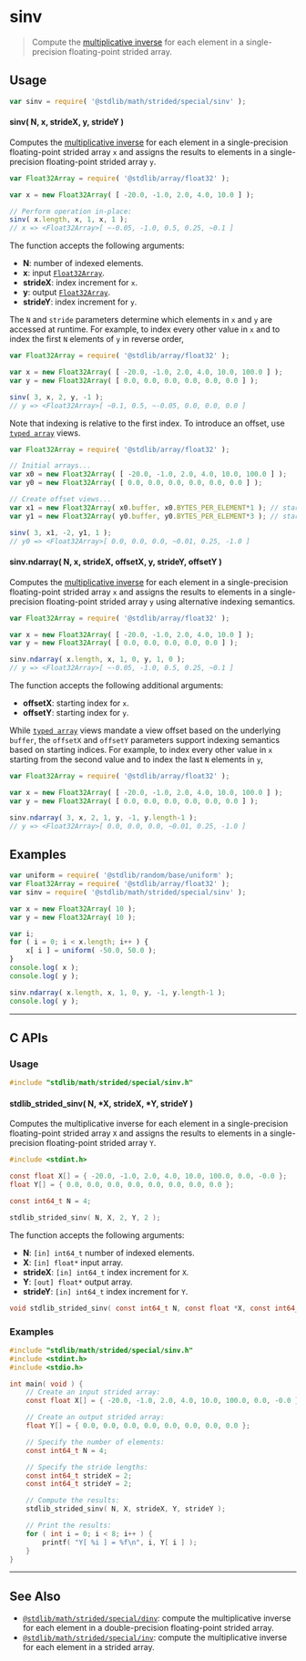 <!--

@license Apache-2.0

Copyright (c) 2020 The Stdlib Authors.

Licensed under the Apache License, Version 2.0 (the "License");
you may not use this file except in compliance with the License.
You may obtain a copy of the License at

   http://www.apache.org/licenses/LICENSE-2.0

Unless required by applicable law or agreed to in writing, software
distributed under the License is distributed on an "AS IS" BASIS,
WITHOUT WARRANTIES OR CONDITIONS OF ANY KIND, either express or implied.
See the License for the specific language governing permissions and
limitations under the License.

-->

# sinv

> Compute the [multiplicative inverse][@stdlib/math/base/special/invf] for each element in a single-precision floating-point strided array.

<section class="intro">

</section>

<!-- /.intro -->

<section class="usage">

## Usage

```javascript
var sinv = require( '@stdlib/math/strided/special/sinv' );
```

#### sinv( N, x, strideX, y, strideY )

Computes the [multiplicative inverse][@stdlib/math/base/special/invf] for each element in a single-precision floating-point strided array `x` and assigns the results to elements in a single-precision floating-point strided array `y`.

```javascript
var Float32Array = require( '@stdlib/array/float32' );

var x = new Float32Array( [ -20.0, -1.0, 2.0, 4.0, 10.0 ] );

// Perform operation in-place:
sinv( x.length, x, 1, x, 1 );
// x => <Float32Array>[ ~-0.05, -1.0, 0.5, 0.25, ~0.1 ]
```

The function accepts the following arguments:

-   **N**: number of indexed elements.
-   **x**: input [`Float32Array`][@stdlib/array/float32].
-   **strideX**: index increment for `x`.
-   **y**: output [`Float32Array`][@stdlib/array/float32].
-   **strideY**: index increment for `y`.

The `N` and `stride` parameters determine which elements in `x` and `y` are accessed at runtime. For example, to index every other value in `x` and to index the first `N` elements of `y` in reverse order,

```javascript
var Float32Array = require( '@stdlib/array/float32' );

var x = new Float32Array( [ -20.0, -1.0, 2.0, 4.0, 10.0, 100.0 ] );
var y = new Float32Array( [ 0.0, 0.0, 0.0, 0.0, 0.0, 0.0 ] );

sinv( 3, x, 2, y, -1 );
// y => <Float32Array>[ ~0.1, 0.5, ~-0.05, 0.0, 0.0, 0.0 ]
```

Note that indexing is relative to the first index. To introduce an offset, use [`typed array`][@stdlib/array/float32] views.

```javascript
var Float32Array = require( '@stdlib/array/float32' );

// Initial arrays...
var x0 = new Float32Array( [ -20.0, -1.0, 2.0, 4.0, 10.0, 100.0 ] );
var y0 = new Float32Array( [ 0.0, 0.0, 0.0, 0.0, 0.0, 0.0 ] );

// Create offset views...
var x1 = new Float32Array( x0.buffer, x0.BYTES_PER_ELEMENT*1 ); // start at 2nd element
var y1 = new Float32Array( y0.buffer, y0.BYTES_PER_ELEMENT*3 ); // start at 4th element

sinv( 3, x1, -2, y1, 1 );
// y0 => <Float32Array>[ 0.0, 0.0, 0.0, ~0.01, 0.25, -1.0 ]
```

#### sinv.ndarray( N, x, strideX, offsetX, y, strideY, offsetY )

Computes the [multiplicative inverse][@stdlib/math/base/special/invf] for each element in a single-precision floating-point strided array `x` and assigns the results to elements in a single-precision floating-point strided array `y` using alternative indexing semantics.

```javascript
var Float32Array = require( '@stdlib/array/float32' );

var x = new Float32Array( [ -20.0, -1.0, 2.0, 4.0, 10.0 ] );
var y = new Float32Array( [ 0.0, 0.0, 0.0, 0.0, 0.0 ] );

sinv.ndarray( x.length, x, 1, 0, y, 1, 0 );
// y => <Float32Array>[ ~-0.05, -1.0, 0.5, 0.25, ~0.1 ]
```

The function accepts the following additional arguments:

-   **offsetX**: starting index for `x`.
-   **offsetY**: starting index for `y`.

While [`typed array`][@stdlib/array/float32] views mandate a view offset based on the underlying `buffer`, the `offsetX` and `offsetY` parameters support indexing semantics based on starting indices. For example, to index every other value in `x` starting from the second value and to index the last `N` elements in `y`,

```javascript
var Float32Array = require( '@stdlib/array/float32' );

var x = new Float32Array( [ -20.0, -1.0, 2.0, 4.0, 10.0, 100.0 ] );
var y = new Float32Array( [ 0.0, 0.0, 0.0, 0.0, 0.0, 0.0 ] );

sinv.ndarray( 3, x, 2, 1, y, -1, y.length-1 );
// y => <Float32Array>[ 0.0, 0.0, 0.0, ~0.01, 0.25, -1.0 ]
```

</section>

<!-- /.usage -->

<section class="notes">

</section>

<!-- /.notes -->

<section class="examples">

## Examples

<!-- eslint no-undef: "error" -->

```javascript
var uniform = require( '@stdlib/random/base/uniform' );
var Float32Array = require( '@stdlib/array/float32' );
var sinv = require( '@stdlib/math/strided/special/sinv' );

var x = new Float32Array( 10 );
var y = new Float32Array( 10 );

var i;
for ( i = 0; i < x.length; i++ ) {
    x[ i ] = uniform( -50.0, 50.0 );
}
console.log( x );
console.log( y );

sinv.ndarray( x.length, x, 1, 0, y, -1, y.length-1 );
console.log( y );
```

</section>

<!-- /.examples -->

<!-- C interface documentation. -->

* * *

<section class="c">

## C APIs

<!-- Section to include introductory text. Make sure to keep an empty line after the intro `section` element and another before the `/section` close. -->

<section class="intro">

</section>

<!-- /.intro -->

<!-- C usage documentation. -->

<section class="usage">

### Usage

```c
#include "stdlib/math/strided/special/sinv.h"
```

#### stdlib_strided_sinv( N, \*X, strideX, \*Y, strideY )

Computes the multiplicative inverse for each element in a single-precision floating-point strided array `X` and assigns the results to elements in a single-precision floating-point strided array `Y`.

```c
#include <stdint.h>

const float X[] = { -20.0, -1.0, 2.0, 4.0, 10.0, 100.0, 0.0, -0.0 };
float Y[] = { 0.0, 0.0, 0.0, 0.0, 0.0, 0.0, 0.0, 0.0 };

const int64_t N = 4;

stdlib_strided_sinv( N, X, 2, Y, 2 );
```

The function accepts the following arguments:

-   **N**: `[in] int64_t` number of indexed elements.
-   **X**: `[in] float*` input array.
-   **strideX**: `[in] int64_t` index increment for `X`.
-   **Y**: `[out] float*` output array.
-   **strideY**: `[in] int64_t` index increment for `Y`.

```c
void stdlib_strided_sinv( const int64_t N, const float *X, const int64_t strideX, float *Y, const int64_t strideY );
```

</section>

<!-- /.usage -->

<!-- C API usage notes. Make sure to keep an empty line after the `section` element and another before the `/section` close. -->

<section class="notes">

</section>

<!-- /.notes -->

<!-- C API usage examples. -->

<section class="examples">

### Examples

```c
#include "stdlib/math/strided/special/sinv.h"
#include <stdint.h>
#include <stdio.h>

int main( void ) {
    // Create an input strided array:
    const float X[] = { -20.0, -1.0, 2.0, 4.0, 10.0, 100.0, 0.0, -0.0 };

    // Create an output strided array:
    float Y[] = { 0.0, 0.0, 0.0, 0.0, 0.0, 0.0, 0.0, 0.0 };

    // Specify the number of elements:
    const int64_t N = 4;

    // Specify the stride lengths:
    const int64_t strideX = 2;
    const int64_t strideY = 2;

    // Compute the results:
    stdlib_strided_sinv( N, X, strideX, Y, strideY );

    // Print the results:
    for ( int i = 0; i < 8; i++ ) {
        printf( "Y[ %i ] = %f\n", i, Y[ i ] );
    }
}
```

</section>

<!-- /.examples -->

</section>

<!-- /.c -->

<!-- Section for related `stdlib` packages. Do not manually edit this section, as it is automatically populated. -->

<section class="related">

* * *

## See Also

-   <span class="package-name">[`@stdlib/math/strided/special/dinv`][@stdlib/math/strided/special/dinv]</span><span class="delimiter">: </span><span class="description">compute the multiplicative inverse for each element in a double-precision floating-point strided array.</span>
-   <span class="package-name">[`@stdlib/math/strided/special/inv`][@stdlib/math/strided/special/inv]</span><span class="delimiter">: </span><span class="description">compute the multiplicative inverse for each element in a strided array.</span>

</section>

<!-- /.related -->

<!-- Section for all links. Make sure to keep an empty line after the `section` element and another before the `/section` close. -->

<section class="links">

[@stdlib/array/float32]: https://github.com/stdlib-js/array-float32

[@stdlib/math/base/special/invf]: https://github.com/stdlib-js/math/tree/main/base/special/invf

<!-- <related-links> -->

[@stdlib/math/strided/special/dinv]: https://github.com/stdlib-js/math/tree/main/strided/special/dinv

[@stdlib/math/strided/special/inv]: https://github.com/stdlib-js/math/tree/main/strided/special/inv

<!-- </related-links> -->

</section>

<!-- /.links -->
